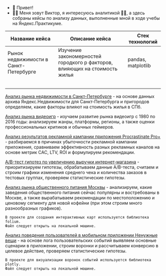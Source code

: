 - 👋 Привет!
- 🐱‍👓 Меня зовут Виктор, я интересуюсь аналитикой 🐱‍💻, а здесь собраны кейсы по анализу данных, выполненные мной в ходе учебы на Яндекс.Практикуме.
  
| Название кейса                        | Описание кейса                                                             | Стек технологий    |
|---------------------------------------|----------------------------------------------------------------------------|--------------------|
| Рынок недвижимости в Санкт-Петербурге | Изучение закономерностей городкого р факторов, влияющих на стоимость жилья | pandas, matplotlib |
|                                       |                                                                            |                    |
|                                       |                                                                            |                    |
|                                       |                                                                            |                    |
|                                       |                                                                            |                    |
|                                       |                                                                            |                    |
[Анализ рынка недвижимости в Санкт-Петербурге](https://github.com/shohirev/data-analysis-cases/blob/498fee3127ce94222e0ffb522b8bb1985861a29a/%D0%90%D0%BD%D0%B0%D0%BB%D0%B8%D0%B7%20%D1%80%D1%8B%D0%BD%D0%BA%D0%B0%20%D0%BD%D0%B5%D0%B4%D0%B2%D0%B8%D0%B6%D0%B8%D0%BC%D0%BE%D1%81%D1%82%D0%B8%20%D0%B2%20%D0%A1%D0%B0%D0%BD%D0%BA%D1%82-%D0%9F%D0%B5%D1%82%D0%B5%D1%80%D0%B1%D1%83%D1%80%D0%B3%D0%B5.ipynb) - на основе данных архива Яндекс.Недвижимости для Санкт-Петербурга и пригородов определяем, какие факторы влияют на стоимость жилья в СПб.

[Анализ рынка видеоигр](https://github.com/shohirev/data-analysis-cases/blob/01ae9309167a27fbf93fceb85161b0a926d4f15b/%D0%90%D0%BD%D0%B0%D0%BB%D0%B8%D0%B7%20%D1%80%D1%8B%D0%BD%D0%BA%D0%B0%20%D0%B2%D0%B8%D0%B4%D0%B5%D0%BE%D0%B8%D0%B3%D1%80.ipynb) - изучаем развитие рынка видеоигр с 1980 по 2016 годы: анализируем жанры, платформы, регионы, а также оценки профессиональных критиков и обычных геймеров.

[Анализ результатов рекламной кампании приложения Procrastinate Pro+](https://github.com/shohirev/data-analysis-cases/blob/01ae9309167a27fbf93fceb85161b0a926d4f15b/%D0%90%D0%BD%D0%B0%D0%BB%D0%B8%D0%B7%20%D1%80%D0%B5%D0%B7%D1%83%D0%BB%D1%8C%D1%82%D0%B0%D1%82%D0%BE%D0%B2%20%D1%80%D0%B5%D0%BA%D0%BB%D0%B0%D0%BC%D0%BD%D0%BE%D0%B9%20%D0%BA%D0%B0%D0%BC%D0%BF%D0%B0%D0%BD%D0%B8%D0%B8%20%D0%BF%D1%80%D0%B8%D0%BB%D0%BE%D0%B6%D0%B5%D0%BD%D0%B8%D1%8F%20Procrastinate%20Pro%2B.ipynb) -  разбираемся в причинах убыточности рекламной кампании приложения, сравниваем эффективность разных рекламных каналов на основе метрик CAC, LTV, ROI и формулируем рекомендации.

[A/B-тест гипотез по увеличению выручки интернет-магазина](https://github.com/shohirev/data-analysis-cases/blob/01ae9309167a27fbf93fceb85161b0a926d4f15b/AB-%D1%82%D0%B5%D1%81%D1%82%20%D0%B3%D0%B8%D0%BF%D0%BE%D1%82%D0%B5%D0%B7%20%D0%BF%D0%BE%20%D1%83%D0%B2%D0%B5%D0%BB%D0%B8%D1%87%D0%B5%D0%BD%D0%B8%D1%8E%20%D0%B2%D1%8B%D1%80%D1%83%D1%87%D0%BA%D0%B8%20%D0%B8%D0%BD%D1%82%D0%B5%D1%80%D0%BD%D0%B5%D1%82-%D0%BC%D0%B0%D0%B3%D0%B0%D0%B7%D0%B8%D0%BD%D0%B0.ipynb) - приоритизируем гипотезы, обрабатываем данные A/B-теста, считаем и строим графики изменения среднего чека и количества заказов в тестовых группах, проверяем статистические гипотезы.

[Анализ рынка общественного питания Москвы](https://github.com/shohirev/data-analysis-cases/blob/01ae9309167a27fbf93fceb85161b0a926d4f15b/%D0%90%D0%BD%D0%B0%D0%BB%D0%B8%D0%B7%20%D1%80%D1%8B%D0%BD%D0%BA%D0%B0%20%D0%B7%D0%B0%D0%B2%D0%B5%D0%B4%D0%B5%D0%BD%D0%B8%D0%B9%20%D0%BE%D0%B1%D1%89%D0%B5%D1%81%D1%82%D0%B2%D0%B5%D0%BD%D0%BD%D0%BE%D0%B3%D0%BE%20%D0%BF%D0%B8%D1%82%D0%B0%D0%BD%D0%B8%D1%8F%20%D0%9C%D0%BE%D1%81%D0%BA%D0%B2%D1%8B.ipynb) - анализируем, какие заведения общественного питания сейчас популярны и востребованы в Москве, а также вырабатываем рекомендации по местоположению и ценовому сегменту для новой кофейни (при этом строим много разнообразных графиков).

    В проекте для создания интерактивных карт используется библиотека folium.
    Файл следует открыть на локальной машине.

[Анализ поведения пользователей в мобильном приложении Ненужные вещи](https://github.com/shohirev/data-analysis-cases/blob/01ae9309167a27fbf93fceb85161b0a926d4f15b/%D0%90%D0%BD%D0%B0%D0%BB%D0%B8%D0%B7%20%D0%BF%D0%BE%D0%B2%D0%B5%D0%B4%D0%B5%D0%BD%D0%B8%D1%8F%20%D0%BF%D0%BE%D0%BB%D1%8C%D0%B7%D0%BE%D0%B2%D0%B0%D1%82%D0%B5%D0%BB%D0%B5%D0%B9%20%D0%B2%20%D0%BC%D0%BE%D0%B1%D0%B8%D0%BB%D1%8C%D0%BD%D0%BE%D0%BC%20%D0%BF%D1%80%D0%B8%D0%BB%D0%BE%D0%B6%D0%B5%D0%BD%D0%B8%D0%B8%20%D0%9D%D0%B5%D0%BD%D1%83%D0%B6%D0%BD%D1%8B%D0%B5%20%D0%B2%D0%B5%D1%89%D0%B8.ipynb) - на основе лога пользовательских событий выявляем основные сценарии в приложении, строим воронки и рассчитываем конверсию в целевое действие, проверяем статистические гипотезы.

    В проекте для визуализации воронок событий используется библиотека plotly.
    Файл следует открыть на локальной машине.

<!---
shohirev/shohirev is a ✨ special ✨ repository because its `README.md` (this file) appears on your GitHub profile.
You can click the Preview link to take a look at your changes.
--->

